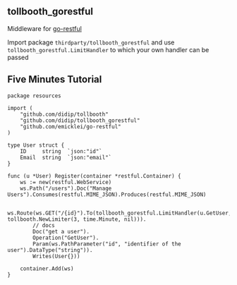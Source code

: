 ## tollbooth_gorestful

Middleware for [go-restful](https://github.com/emicklei/go-restful)

Import package `thirdparty/tollbooth_gorestful` and use `tollbooth_gorestful.LimitHandler` to which your own handler can be passed

## Five Minutes Tutorial

```
package resources

import (
	"github.com/didip/tollbooth"
	"github.com/didip/tollbooth_gorestful"
	"github.com/emicklei/go-restful"
)

type User struct {
	ID     string  `json:"id"`
	Email  string  `json:"email"`
}

func (u *User) Register(container *restful.Container) {
	ws := new(restful.WebService)
	ws.Path("/users").Doc("Manage Users").Consumes(restful.MIME_JSON).Produces(restful.MIME_JSON)

	ws.Route(ws.GET("/{id}").To(tollbooth_gorestful.LimitHandler(u.GetUser, tollbooth.NewLimiter(3, time.Minute, nil))).
		// docs
		Doc("get a user").
		Operation("GetUser").
		Param(ws.PathParameter("id", "identifier of the user").DataType("string")).
		Writes(User{}))

	container.Add(ws)
}
```
